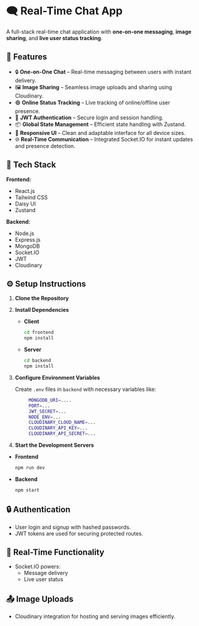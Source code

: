 # 🗨️ Real-Time Chat App

A full-stack real-time chat application with **one-on-one messaging**, **image sharing**, and **live user status tracking**.

## 🚀 Features

- 🔒 **One-on-One Chat** – Real-time messaging between users with instant delivery.
- 🖼️ **Image Sharing** – Seamless image uploads and sharing using Cloudinary.
- 🟢 **Online Status Tracking** – Live tracking of online/offline user presence.
- 🔐 **JWT Authentication** – Secure login and session handling.
- 📦 **Global State Management** – Efficient state handling with Zustand.
- 📱 **Responsive UI** – Clean and adaptable interface for all device sizes.
- 🌐 **Real-Time Communication** – Integrated Socket.IO for instant updates and presence detection.

## 🧰 Tech Stack

**Frontend:**
- React.js
- Tailwind CSS
- Daisy UI
- Zustand

**Backend:**
- Node.js
- Express.js
- MongoDB
- Socket.IO
- JWT
- Cloudinary

## ⚙️ Setup Instructions

1. **Clone the Repository**

2. **Install Dependencies**
   - **Client**
     ```bash
     cd frontend
     npm install
     ```
   - **Server**
     ```bash
     cd backend
     npm install
     ```
3. **Configure Environment Variables**

   Create `.env` files in  `backend` with necessary variables like:
   ```bash
        MONGODB_URI=....
        PORT=...
        JWT_SECRET=...
        NODE_ENV=...
        CLOUDINARY_CLOUD_NAME=...
        CLOUDINARY_API_KEY=...
        CLOUDINARY_API_SECRET=...
   ```

4. **Start the Development Servers**
  - **Frontend**
     ```bash
     npm run dev
     ```
   - **Backend**
     ```bash
     npm start
     ```

## 🔒 Authentication

- User login and signup with hashed passwords.
- JWT tokens are used for securing protected routes.

## 📡 Real-Time Functionality

- Socket.IO powers:
  - Message delivery
  - Live user status

## 📤 Image Uploads

- Cloudinary integration for hosting and serving images efficiently.